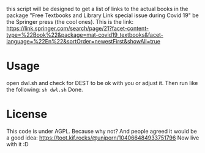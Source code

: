 this script will be designed to get a list of links to the actual books in the package "Free Textbooks and Library Link special issue during Covid 19" be the Springer press (the cool ones).
This is the link: https://link.springer.com/search/page/21?facet-content-type=%22Book%22&package=mat-covid19_textbooks&facet-language=%22En%22&sortOrder=newestFirst&showAll=true

# Usage
open dwl.sh and check for DEST to be ok with you or adjust it. Then run like the following: ```sh dwl.sh```
Done.

# License
This code is under AGPL. Because why not? And people agreed it would be a good idea: https://toot.kif.rocks/@uniporn/104066484933751796
Now live with it :D
